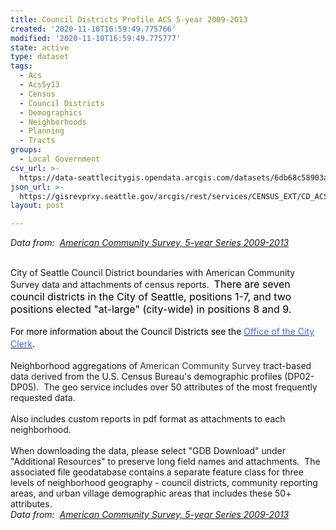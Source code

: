 ```yaml
---
title: Council Districts Profile ACS 5-year 2009-2013
created: '2020-11-10T16:59:49.775766'
modified: '2020-11-10T16:59:49.775777'
state: active
type: dataset
tags:
  - Acs
  - Acs5y13
  - Census
  - Council Districts
  - Demographics
  - Neighborhoods
  - Planning
  - Tracts
groups:
  - Local Government
csv_url: >-
  https://data-seattlecitygis.opendata.arcgis.com/datasets/6db68c58903a4a60905667e2a6bb6839_0.csv?outSR=%7B%22latestWkid%22%3A2926%2C%22wkid%22%3A2926%7D
json_url: >-
  https://gisrevprxy.seattle.gov/arcgis/rest/services/CENSUS_EXT/CD_ACS_5Y13/MapServer/0
layout: post

---
```

<i>Data from:  </i><a href='http://www.seattle.gov/opcd/population-and-demographics/american-community-survey#5year' target='_blank'><i>American Community Survey, 5-year Series 2009-2013</i></a><div><span style='color: rgb(51, 51, 51);'><br /></span></div><div>City of Seattle Council District boundaries with American Community Survey data and attachments of census reports.  <span style='color: rgb(0, 0, 0); font-size: medium;'>There are seven council districts in the City of Seattle, positions 1-7, and two positions elected &quot;at-large&quot; (city-wide) in positions 8 and 9.</span></div><div><font size='2'><br /></font><div><font color='#000000' style='line-height: 1.38462;'>For more information about the Council Districts see the </font><a href='http://www.seattle.gov/cityclerk/municipal-code-and-city-charter/district-elections-map' style='line-height: 1.38462;' target='_blank'><font color='#4169e1'>Office of the City Clerk</font></a><font color='#000000' style='line-height: 1.38462;'>.</font><br /></div></div><div><br /></div><div>Neighborhood aggregations of <span style='color: rgb(51, 51, 51);'>American Community Survey </span>tract-based data <font color='#333333'>d</font>erived from the U.S. Census Bureau's demographic profiles (DP02-DP05).  The geo service includes over 50 attributes of the most frequently requested data.</div><div><font color='#333333'><br /></font></div><div>Also includes custom reports in pdf format as attachments to each neighborhood.</div><div><br /></div><div>When downloading the data, please select &quot;GDB Download&quot; under &quot;Additional Resources&quot; to preserve long field names and attachments.  The associated file geodatabase contains a separate feature class for three levels of neighborhood geography - council districts, community reporting areas, and urban village demographic areas that includes these 50+ attributes.</div> <i>Data from:  <a href='http://www.seattle.gov/opcd/population-and-demographics/american-community-survey#5year' target='_blank'>American Community Survey, 5-year Series 2009-2013</a></i>
